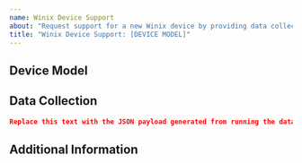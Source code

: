 ```yaml
---
name: Winix Device Support
about: "Request support for a new Winix device by providing data collected from running this project's data collection script."
title: "Winix Device Support: [DEVICE MODEL]"
---
```


## Device Model
<!-- Provide the model of the Winix purifier you would like to add support for. -->

## Data Collection

```json
Replace this text with the JSON payload generated from running the data collection script.
```

## Additional Information
<!-- Add any additional information or context about the device that may be helpful. -->
